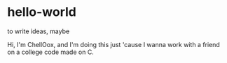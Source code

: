# hello-world
to write ideas, maybe

Hi, I'm ChellOox, and I'm doing this just 'cause I wanna work with a friend on a college code made on C.
